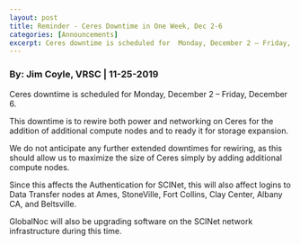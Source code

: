 ```yaml
---
layout: post
title: Reminder - Ceres Downtime in One Week, Dec 2-6
categories: [Announcements]
excerpt: Ceres downtime is scheduled for  Monday, December 2 – Friday, December 6
---
```

### By: Jim Coyle, VRSC  |  11-25-2019 

Ceres downtime is scheduled for  Monday, December 2 – Friday, December 6. 
    
This downtime is to rewire both power and networking on Ceres for the addition of additional compute nodes and to ready it for storage expansion.  
 
We do not anticipate any further extended downtimes for rewiring, as this should allow us to maximize the size of Ceres simply by adding additional compute nodes.

Since this affects the Authentication for SCINet, this will also affect logins to Data Transfer nodes at Ames, StoneVille, Fort Collins, Clay Center, Albany CA, and Beltsville.
 
GlobalNoc will also be upgrading software on the SCINet network infrastructure during this time.
